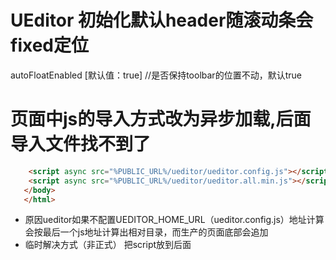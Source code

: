 # UEditor 初始化默认header随滚动条会fixed定位
  autoFloatEnabled [默认值：true] //是否保持toolbar的位置不动，默认true  
 
# 页面中js的导入方式改为异步加载,后面导入文件找不到了
```html
    <script async src="%PUBLIC_URL%/ueditor/ueditor.config.js"></script>
    <script async src="%PUBLIC_URL%/ueditor/ueditor.all.min.js"></script>
   </body>
   </html>
```
* 原因ueditor如果不配置UEDITOR_HOME_URL（ueditor.config.js）地址计算会按最后一个js地址计算出相对目录，而生产的页面底部会追加<script type="text/javascript" src="/static/js/bundle.js"></script>   
* 临时解决方式（非正式） 把script放到<code></body></code>后面
